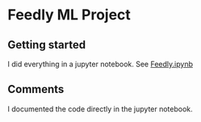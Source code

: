 # Feedly ML Project

## Getting started

I did everything in a jupyter notebook. 
See [Feedly.ipynb](https://github.com/clementpiat/FeedlyProject/blob/master/Feedly.ipynb)

## Comments

I documented the code directly in the jupyter notebook.
